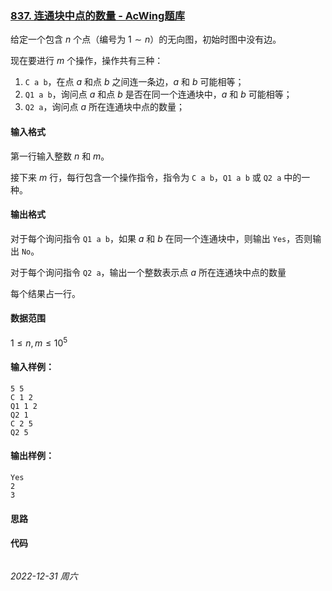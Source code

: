 ### [837. 连通块中点的数量 - AcWing题库](https://www.acwing.com/problem/content/839/)

给定一个包含 $n$ 个点（编号为 $1  \sim  n$）的无向图，初始时图中没有边。

现在要进行 $m$ 个操作，操作共有三种：

1. `C a b`，在点 $a$ 和点 $b$ 之间连一条边，$a$ 和 $b$ 可能相等；
2. `Q1 a b`，询问点 $a$ 和点 $b$ 是否在同一个连通块中，$a$ 和 $b$ 可能相等；
3. `Q2 a`，询问点 $a$ 所在连通块中点的数量；

#### 输入格式

第一行输入整数 $n$ 和 $m$。

接下来 $m$ 行，每行包含一个操作指令，指令为 `C a b`，`Q1 a b` 或 `Q2 a` 中的一种。

#### 输出格式

对于每个询问指令 `Q1 a b`，如果 $a$ 和 $b$ 在同一个连通块中，则输出 `Yes`，否则输出 `No`。

对于每个询问指令 `Q2 a`，输出一个整数表示点 $a$ 所在连通块中点的数量

每个结果占一行。

#### 数据范围

$1 \leq n,m \leq 10^5$

#### 输入样例：

```
5 5
C 1 2
Q1 1 2
Q2 1
C 2 5
Q2 5
```

#### 输出样例：

```
Yes
2
3
```

#### 思路



#### 代码

```cpp
```


*2022-12-31 周六*